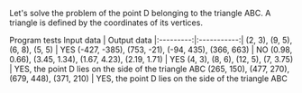 Let's solve the problem of the point D belonging to the triangle ABC. A triangle is defined by the coordinates of its vertices.

Program tests
Input data | Output data
|:---------:|:-----------:|
(2, 3), (9, 5), (6, 8), (5, 5) | YES
(-427, -385), (753, -21), (-94, 435), (366, 663) | NO
(0.98, 0.66), (3.45, 1.34), (1.67, 4.23), (2.19, 1.71) | YES
(4, 3), (8, 6), (12, 5), (7, 3.75) | YES, the point D lies on the side of the triangle ABC
(265, 150), (477, 270), (679, 448), (371, 210) | YES, the point D lies on the side of the triangle ABC
